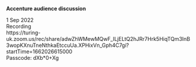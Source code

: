 <strong>Accenture audience discussion</strong><div>
<div>1 Sep 2022
<div>Recording
<div>https://turing-uk.zoom.us/rec/share/adwZhWMewMQwF_ILjELtQ2hJRr7Hrk5HiqTQm3InB3wopKXnuTneNthkaEtccuUa.XPHixVn_Gph4C7gi?startTime=1662026615000
<div>Passcode: dXb*0+Xg
